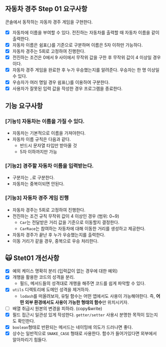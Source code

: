 ## 자동차 경주 Step 01 요구사항

콘솔에서 동작하는 자동차 경주 게임을 구현한다.

- [x] 자동차에 이름을 부여할 수 있다. 전진하는 자동차를 출력할 때 자동차 이름을 같이 출력한다.
- [x] 자동차 이름은 쉼표(,)를 기준으로 구분하며 이름은 5자 이하만 가능하다.
- [x] 자동차 경주는 5회로 고정하여 진행한다.
- [x] 전진하는 조건은 0에서 9 사이에서 무작위 값을 구한 후 무작위 값이 4 이상일 경우이다.
- [x] 자동차 경주 게임을 완료한 후 누가 우승했는지를 알려준다. 우승자는 한 명 이상일 수 있다.
- [x] 우승자가 여러 명일 경우 쉼표(,)를 이용하여 구분한다.
- [x] 사용자가 잘못된 입력 값을 작성한 경우 프로그램을 종료한다.

## 기능 요구사항

### [기능1] 자동차는 이름을 가질 수 있다.

- 자동차는 기본적으로 이름을 가져야한다.
- 자동차 이름 규칙은 다음과 같다.
  - 반드시 문자열 타입만 받아올 것
  - 5자 이하까지만 가능

### [기능2] 경주할 자동차 이름을 입력받는다.

- 구분자는 `,`로 구분한다.
- 자동차는 중복이되면 안된다.

### [기능3] 자동차 경주 게임 진행

- 자동차 경주는 5회로 고정하여 진행한다.
- 전진하는 조건 규칙 무작위 값이 4 이상인 경우 (범위: 0~9)
  - `Car`는 전달받은 거리 값을 기준으로 이동할지 결정한다.
  - `CarRace`는 참여하는 자동차에 대해 이동한 거리를 생성하고 제공한다.
- 자동차 경주가 끝난 후 누가 우승했는지를 출력한다.
- 이동 거리가 같을 경우, 중복으로 우승 처리한다.

## 🙀 Stet01 개선사항

- [x] 예외 케이스 명확히 분리 (입력값이 없는 경우에 대한 예외)
- [x] 개행을 활용한 코드의 성격을 분리.
  - 필드, 메서드들의 성격대로 개행을 해주면 코드를 쉽게 파악할 수 있다.
- [x] `utils` 디렉토리에 도메인 성격을 제거하자.
  - `lodash`를 떠올려보자, 유틸 함수는 어떤 앱에서도 사용이 가능해야한다. 즉, **어떤 외부 환경에서도 사용이 가능한 형태의 함수**만 위치시키자.
- [ ] 배열 취급시 원본의 변경을 피하라. (copy&write)
- [x] 필드 접근시 일관성 있게 작성한다. `getter/setter` 사용시 분명한 목적이 있는지도 확인한다.
- [x] `boolean`형태로 반환되는 메서드는 네이밍에 의도가 드러나면 좋다.
- [x] 상수는 일반적으로 `SNAKE_CASE` 형태로 사용한다. 함수가 들어가있다면 외부에서 알아차리기 힘들다.

